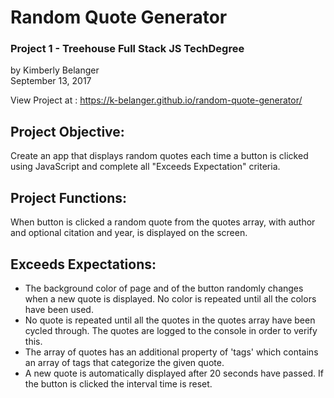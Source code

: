 # Random Quote Generator
### Project 1 - Treehouse Full Stack JS TechDegree
by Kimberly Belanger<br/>
September 13, 2017

View Project at : https://k-belanger.github.io/random-quote-generator/

## Project Objective:
Create an app that displays random quotes each time a button is clicked using JavaScript and complete all "Exceeds Expectation" criteria.

## Project Functions:
When button is clicked a random quote from the quotes array, with author and optional citation and year, is displayed on the screen.

## Exceeds Expectations:
- The background color of page and of the button randomly changes when a new quote is displayed. No color is repeated until all the colors have been used.
- No quote is repeated until all the quotes in the quotes array have been cycled through. The quotes are logged to the console in order to verify this.
- The array of quotes has an additional property of 'tags' which contains an array of tags that categorize the given quote.
- A new quote is automatically displayed after 20 seconds have passed. If the button is clicked the interval time is reset.
